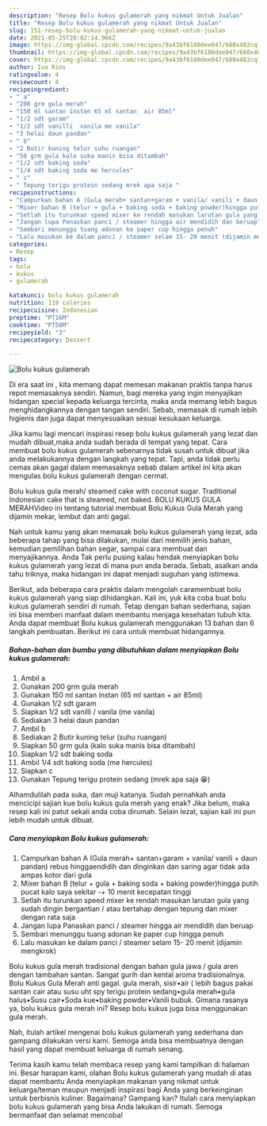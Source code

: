 ```yaml
---
description: "Resep Bolu kukus gulamerah yang nikmat Untuk Jualan"
title: "Resep Bolu kukus gulamerah yang nikmat Untuk Jualan"
slug: 151-resep-bolu-kukus-gulamerah-yang-nikmat-untuk-jualan
date: 2021-05-25T20:02:14.966Z
image: https://img-global.cpcdn.com/recipes/9a43bf6180dee047/680x482cq70/bolu-kukus-gulamerah-foto-resep-utama.jpg
thumbnail: https://img-global.cpcdn.com/recipes/9a43bf6180dee047/680x482cq70/bolu-kukus-gulamerah-foto-resep-utama.jpg
cover: https://img-global.cpcdn.com/recipes/9a43bf6180dee047/680x482cq70/bolu-kukus-gulamerah-foto-resep-utama.jpg
author: Iva Rios
ratingvalue: 4
reviewcount: 4
recipeingredient:
- " a"
- "200 grm gula merah"
- "150 ml santan instan 65 ml santan  air 85ml"
- "1/2 sdt garam"
- "1/2 sdt vanilli  vanila me vanila"
- "3 helai daun pandan"
- " b"
- "2 Butir kuning telur suhu ruangan"
- "50 grm gula kalo suka manis bisa ditambah"
- "1/2 sdt baking soda"
- "1/4 sdt baking soda me hercules"
- " c"
- " Tepung terigu protein sedang mrek apa saja "
recipeinstructions:
- "Campurkan bahan A (Gula merah+ santan+garam + vanila/ vanili + daun pandan) rebus hinggaendidih dan dinginkan dan saring agar tidak ada ampas kotor dari gula"
- "Mixer bahan B (telur + gula + baking soda + baking powder)hingga putih pucat kalo saya sekitar -+ 10 menit kecepatan tinggi"
- "Setlah itu turunkan speed mixer ke rendah masukan larutan gula yang sudah dingin bergantian / atau bertahap dengan tepung dan mixer dengan rata saja"
- "Jangan lupa Panaskan panci / steamer hingga air mendidih dan beruap"
- "Sembari menunggu tuang adonan ke paper cup hingga penuh"
- "Lalu masukan ke dalam panci / steamer selam 15- 20 menit (dijamin mengkrok)"
categories:
- Resep
tags:
- bolu
- kukus
- gulamerah

katakunci: bolu kukus gulamerah 
nutrition: 119 calories
recipecuisine: Indonesian
preptime: "PT16M"
cooktime: "PT58M"
recipeyield: "3"
recipecategory: Dessert

---
```



![Bolu kukus gulamerah](https://img-global.cpcdn.com/recipes/9a43bf6180dee047/680x482cq70/bolu-kukus-gulamerah-foto-resep-utama.jpg)

Di era  saat ini , kita memang dapat memesan makanan praktis tanpa harus repot memasaknya sendiri. Namun, bagi mereka yang ingin menyajikan hidangan special kepada keluarga tercinta, maka anda memang lebih bagus menghidangkannya dengan tangan sendiri. Sebab, memasak di rumah lebih higienis dan juga dapat menyesuaikan sesuai kesukaan keluarga.

Jika kamu lagi mencari inspirasi resep bolu kukus gulamerah yang lezat dan mudah dibuat,maka anda sudah berada di tempat yang tepat. Cara membuat bolu kukus gulamerah  sebenarnya tidak susah untuk dibuat jika anda melakukannya dengan langkah yang tepat. Tapi, anda tidak perlu cemas akan gagal dalam memasaknya 
sebab dalam artikel ini kita akan mengulas bolu kukus gulamerah dengan cermat.  

Bolu kukus gula merah/ steamed cake with coconut sugar. Traditional Indonesian cake that is steamed, not baked. BOLU KUKUS GULA MERAHVideo ini tentang tutorial membuat Bolu Kukus Gula Merah yang dijamin mekar, lembut dan anti gagal.

Nah untuk kamu yang akan memasak bolu kukus gulamerah yang lezat, ada beberapa tahap yang bisa dilakukan, mulai dari memilih jenis bahan, kemudian pemilihan bahan segar, sampai cara membuat dan menyajikannya. Anda Tak perlu pusing kalau hendak menyiapkan bolu kukus gulamerah yang lezat di mana pun anda berada. Sebab, asalkan anda  tahu triknya, maka hidangan ini dapat menjadi suguhan yang istimewa.

Berikut, ada beberapa cara praktis  dalam mengolah caramembuat bolu kukus gulamerah yang siap dihidangkan. Kali ini, yuk kita coba buat bolu kukus gulamerah sendiri di rumah. Tetap dengan bahan sederhana, sajian ini bisa memberi manfaat dalam membantu menjaga kesehatan tubuh kita. Anda dapat membuat Bolu kukus gulamerah menggunakan 13 bahan dan 6 langkah pembuatan. Berikut ini cara untuk membuat hidangannya.

<!--inarticleads1-->

##### Bahan-bahan dan bumbu yang dibutuhkan dalam menyiapkan Bolu kukus gulamerah:

1. Ambil  a
1. Gunakan 200 grm gula merah
1. Gunakan 150 ml santan instan (65 ml santan + air 85ml)
1. Gunakan 1/2 sdt garam
1. Siapkan 1/2 sdt vanilli / vanila (me vanila)
1. Sediakan 3 helai daun pandan
1. Ambil  b
1. Sediakan 2 Butir kuning telur (suhu ruangan)
1. Siapkan 50 grm gula (kalo suka manis bisa ditambah)
1. Siapkan 1/2 sdt baking soda
1. Ambil 1/4 sdt baking soda (me hercules)
1. Siapkan  c
1. Gunakan  Tepung terigu protein sedang (mrek apa saja 😁)


Alhamdulilah pada suka, dan muji katanya. Sudah pernahkah anda mencicipi sajian kue bolu kukus gula merah yang enak? Jika belum, maka resep kali ini patut sekali anda coba dirumah. Selain lezat, sajian kali ini pun lebih mudah untuk dibuat. 

<!--inarticleads2-->

##### Cara menyiapkan Bolu kukus gulamerah:

1. Campurkan bahan A (Gula merah+ santan+garam + vanila/ vanili + daun pandan) rebus hinggaendidih dan dinginkan dan saring agar tidak ada ampas kotor dari gula
1. Mixer bahan B (telur + gula + baking soda + baking powder)hingga putih pucat kalo saya sekitar -+ 10 menit kecepatan tinggi
1. Setlah itu turunkan speed mixer ke rendah masukan larutan gula yang sudah dingin bergantian / atau bertahap dengan tepung dan mixer dengan rata saja
1. Jangan lupa Panaskan panci / steamer hingga air mendidih dan beruap
1. Sembari menunggu tuang adonan ke paper cup hingga penuh
1. Lalu masukan ke dalam panci / steamer selam 15- 20 menit (dijamin mengkrok)


Bolu kukus gula merah tradisional dengan bahan gula jawa / gula aren dengan tambahan santan. Sangat gurih dan kental aroma tradisionalnya. Bolu Kukus Gula Merah anti gagal. gula merah, sisir•air ( lebih bagus pakai santan cair atau susu uht spy terigu protein sedang•gula merah•gula halus•Susu cair•Soda kue•baking powder•Vanili bubuk. Gimana rasanya ya, bolu kukus gula merah ini? Resep bolu kukus juga bisa menggunakan gula merah. 

Nah, itulah artikel mengenai  bolu kukus gulamerah  yang sederhana dan gampang dilakukan versi kami. Semoga anda bisa membuatnya dengan hasil yang dapat membuat keluarga di rumah senang. 

Terima kasih kamu telah membaca resep yang kami tampilkan di halaman ini. Besar harapan kami, olahan  Bolu kukus gulamerah yang mudah di atas dapat membantu Anda menyiapkan makanan yang nikmat untuk keluarga/teman maupun menjadi inspirasi bagi Anda yang berkeinginan untuk berbisnis kuliner. Bagaimana? Gampang kan? Itulah cara menyiapkan bolu kukus gulamerah yang bisa Anda lakukan di rumah. Semoga bermanfaat dan selamat mencoba!

